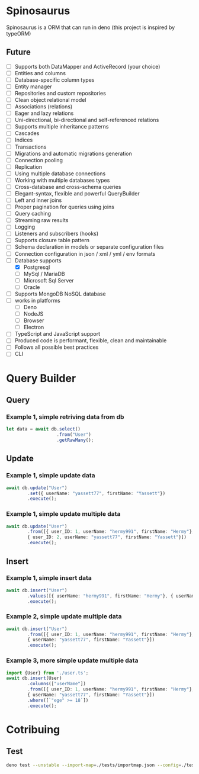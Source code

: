 # Spinosaurus
Spinosaurus is a ORM that can run in deno (this project is inspired by typeORM)

## Future
- [ ] Supports both DataMapper and ActiveRecord (your choice)
- [ ] Entities and columns
- [ ] Database-specific column types
- [ ] Entity manager
- [ ] Repositories and custom repositories
- [ ] Clean object relational model
- [ ] Associations (relations)
- [ ] Eager and lazy relations
- [ ] Uni-directional, bi-directional and self-referenced relations
- [ ] Supports multiple inheritance patterns
- [ ] Cascades
- [ ] Indices
- [ ] Transactions
- [ ] Migrations and automatic migrations generation
- [ ] Connection pooling
- [ ] Replication
- [ ] Using multiple database connections
- [ ] Working with multiple databases types
- [ ] Cross-database and cross-schema queries
- [ ] Elegant-syntax, flexible and powerful QueryBuilder
- [ ] Left and inner joins
- [ ] Proper pagination for queries using joins
- [ ] Query caching
- [ ] Streaming raw results
- [ ] Logging
- [ ] Listeners and subscribers (hooks)
- [ ] Supports closure table pattern
- [ ] Schema declaration in models or separate configuration files
- [ ] Connection configuration in json / xml / yml / env formats
- [ ] Database supports
  - [x] Postgresql
  - [ ] MySql / MariaDB
  - [ ] Microsoft Sql Server
  - [ ] Oracle
- [ ] Supports MongoDB NoSQL database
- [ ] works in platforms
  - [ ] Deno
  - [ ] NodeJS
  - [ ] Browser
  - [ ] Electron
- [ ] TypeScript and JavaScript support
- [ ] Produced code is performant, flexible, clean and maintainable
- [ ] Follows all possible best practices
- [ ] CLI

# Query Builder
## Query
### Example 1, simple retriving data from db
```typescript
let data = await db.select()
                   .from("User")
                   .getRawMany();
```
## Update
### Example 1, simple update data
```typescript
await db.update("User")
        .set({ userName: "yassett77", firstName: "Yassett"})
        .execute();
```
### Example 1, simple update multiple data
```typescript
await db.update("User")
        .from([{ user_ID: 1, userName: "hermy991", firstName: "Hermy"},
        { user_ID: 2, userName: "yassett77", firstName: "Yassett"}])
        .execute();
```
## Insert
### Example 1, simple insert data
```typescript
await db.insert("User")
        .values([{ userName: "hermy991", firstName: "Hermy"}, { userName: "yassett77", firstName: "Yassett"}])
        .execute();
```
### Example 2, simple update multiple data
```typescript
await db.insert("User")
        .from([{ user_ID: 1, userName: "hermy991", firstName: "Hermy"}, 
        { userName: "yassett77", firstName: "Yassett"}])
        .execute();
```
### Example 3, more simple update multiple data
```typescript
import {User} from './user.ts';
await db.insert(User)
        .columns(["userName"])
        .from([{ user_ID: 1, userName: "hermy991", firstName: "Hermy"}, 
        { userName: "yassett77", firstName: "Yassett"}])
        .where([`"ege" >= 18`])
        .execute();
```

# Cotribuing
## Test
```bash
deno test --unstable --import-map=./tests/importmap.json --config=./tests/tsconfig.json --allow-net --allow-read --allow-env=SPINOSAURUS_TEST_CON_HOST,SPINOSAURUS_TEST_CON_PORT,SPINOSAURUS_TEST_CON_USERNAME,SPINOSAURUS_TEST_CON_PASSWORD tests/start.ts
```